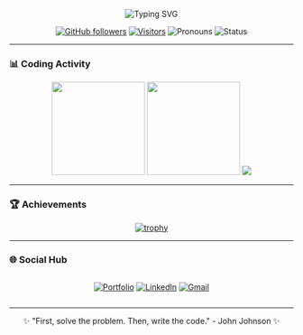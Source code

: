 <div align="center">
  
<!-- Animated typing text -->
![Typing SVG](https://readme-typing-svg.demolab.com?font=Fira+Code&weight=600&size=30&duration=3000&pause=1000&color=FF69B4&center=true&vCenter=true&width=600&height=80&lines=Hi+there+%F0%9F%91%8B%2C+I'm+Ian+Purificacion;Developer+%F0%9F%92%BB;A+Tech+Enthusiast+At+Heart+%F0%9F%A4%97;BSCS+from+the+Philippines+%F0%9F%87%B5%F0%9F%87%B6)


<!-- Profile Metrics -->
[![GitHub followers](https://img.shields.io/github/followers/ianpurifying?logo=github&style=flat-square&color=FF69B4&labelColor=0D1117)](https://github.com/ianpurifying)
[![Visitors](https://komarev.com/ghpvc/?username=ianpurifying&color=FF69B4&style=flat-square)](https://github.com/ianpurifying)
![Pronouns](https://img.shields.io/badge/Pronouns-He/Him-FF69B4?style=flat-square)
![Status](https://img.shields.io/badge/Status-Coding%20%F0%9F%92%BB-FF69B4?style=flat-square)

</div>

---

### 📊 Coding Activity

<div align="center">

<!-- GitHub Stats -->
<img height="165em" src="https://github-readme-stats.vercel.app/api?username=ianpurifying&show_icons=true&theme=radical&hide_border=true&bg_color=0D1117&include_all_commits=true"/>
<img height="165em" src="https://github-readme-stats.vercel.app/api/top-langs/?username=ianpurifying&layout=compact&theme=radical&hide_border=true&bg_color=0D1117"/>
  
<!-- Streak Stats -->
<img src="https://streak-stats.demolab.com?user=ianpurifying&theme=radical&hide_border=true&background=0D1117"/>

</div>

---

### 🏆 Achievements

<div align="center">

[![trophy](https://github-profile-trophy.vercel.app/?username=ianpurifying&theme=radical&row=2&column=4&margin-w=15&margin-h=15)](https://github.com/ryo-ma/github-profile-trophy)

</div>

---

### 🌐 Social Hub

<div align="center" style="display: flex; gap: 1rem; justify-content: center; flex-wrap: wrap;">

[![Portfolio](https://img.shields.io/badge/Portfolio-FF69B4?style=for-the-badge&logo=google-chrome&logoColor=white)](https://ianp.vercel.app)
[![LinkedIn](https://img.shields.io/badge/LinkedIn-0077B5?style=for-the-badge&logo=linkedin&logoColor=white)](https://linkedin.com/in/ianpurifying)
[![Gmail](https://img.shields.io/badge/Gmail-D14836?style=for-the-badge&logo=gmail&logoColor=white)](mailto:ianpurificacion2002@gmail.com)

</div>

---

<div align="center">
  
✨ "First, solve the problem. Then, write the code." - John Johnson ✨

</div>
